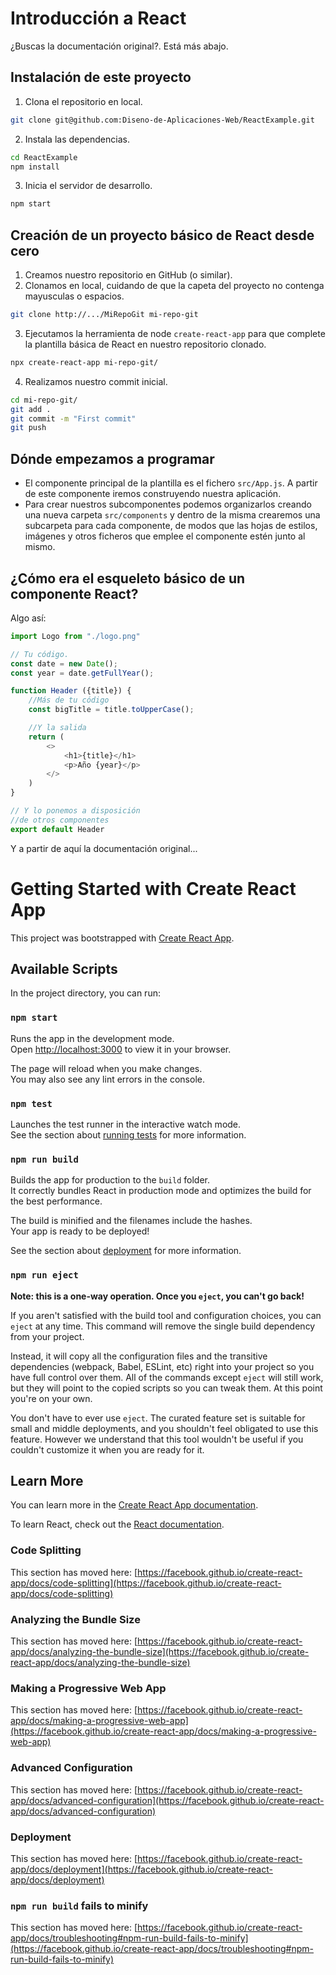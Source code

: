 # Introducción a React
 ¿Buscas la documentación original?. Está más abajo.

## Instalación de este proyecto

1. Clona el repositorio en local.
```bash
git clone git@github.com:Diseno-de-Aplicaciones-Web/ReactExample.git
```
2. Instala las dependencias.
```bash
cd ReactExample
npm install
```
3. Inicia el servidor de desarrollo.
```bash
npm start
```
## Creación de un proyecto básico de React desde cero

1. Creamos nuestro repositorio en GitHub (o similar).
2. Clonamos en local, cuidando de que la capeta del proyecto no contenga mayusculas o espacios.
```bash
git clone http://.../MiRepoGit mi-repo-git
```
3. Ejecutamos la herramienta de node `create-react-app` para que complete la plantilla básica de React en nuestro repositorio clonado.
```bash
npx create-react-app mi-repo-git/
```
4. Realizamos nuestro commit inicial.
```bash
cd mi-repo-git/
git add .
git commit -m "First commit"
git push
```

## Dónde empezamos a programar
* El componente principal de la plantilla es el fichero `src/App.js`. A partir de este componente iremos construyendo nuestra aplicación.
* Para crear nuestros subcomponentes podemos organizarlos creando una nueva carpeta `src/components` y dentro de la misma crearemos una subcarpeta para cada componente, de modos que las hojas de estilos, imágenes y otros ficheros que emplee el componente estén junto al mismo.

## ¿Cómo era el esqueleto básico de un componente React?
Algo así:
```js
import Logo from "./logo.png"

// Tu código.
const date = new Date();
const year = date.getFullYear();

function Header ({title}) {
    //Más de tu código
    const bigTitle = title.toUpperCase();

    //Y la salida
    return (
        <>
            <h1>{title}</h1>
            <p>Año {year}</p>
        </>
    )
}

// Y lo ponemos a disposición
//de otros componentes
export default Header
```

Y a partir de aquí la documentación original...

# Getting Started with Create React App

This project was bootstrapped with [Create React App](https://github.com/facebook/create-react-app).

## Available Scripts

In the project directory, you can run:

### `npm start`

Runs the app in the development mode.\
Open [http://localhost:3000](http://localhost:3000) to view it in your browser.

The page will reload when you make changes.\
You may also see any lint errors in the console.

### `npm test`

Launches the test runner in the interactive watch mode.\
See the section about [running tests](https://facebook.github.io/create-react-app/docs/running-tests) for more information.

### `npm run build`

Builds the app for production to the `build` folder.\
It correctly bundles React in production mode and optimizes the build for the best performance.

The build is minified and the filenames include the hashes.\
Your app is ready to be deployed!

See the section about [deployment](https://facebook.github.io/create-react-app/docs/deployment) for more information.

### `npm run eject`

**Note: this is a one-way operation. Once you `eject`, you can't go back!**

If you aren't satisfied with the build tool and configuration choices, you can `eject` at any time. This command will remove the single build dependency from your project.

Instead, it will copy all the configuration files and the transitive dependencies (webpack, Babel, ESLint, etc) right into your project so you have full control over them. All of the commands except `eject` will still work, but they will point to the copied scripts so you can tweak them. At this point you're on your own.

You don't have to ever use `eject`. The curated feature set is suitable for small and middle deployments, and you shouldn't feel obligated to use this feature. However we understand that this tool wouldn't be useful if you couldn't customize it when you are ready for it.

## Learn More

You can learn more in the [Create React App documentation](https://facebook.github.io/create-react-app/docs/getting-started).

To learn React, check out the [React documentation](https://reactjs.org/).

### Code Splitting

This section has moved here: [https://facebook.github.io/create-react-app/docs/code-splitting](https://facebook.github.io/create-react-app/docs/code-splitting)

### Analyzing the Bundle Size

This section has moved here: [https://facebook.github.io/create-react-app/docs/analyzing-the-bundle-size](https://facebook.github.io/create-react-app/docs/analyzing-the-bundle-size)

### Making a Progressive Web App

This section has moved here: [https://facebook.github.io/create-react-app/docs/making-a-progressive-web-app](https://facebook.github.io/create-react-app/docs/making-a-progressive-web-app)

### Advanced Configuration

This section has moved here: [https://facebook.github.io/create-react-app/docs/advanced-configuration](https://facebook.github.io/create-react-app/docs/advanced-configuration)

### Deployment

This section has moved here: [https://facebook.github.io/create-react-app/docs/deployment](https://facebook.github.io/create-react-app/docs/deployment)

### `npm run build` fails to minify

This section has moved here: [https://facebook.github.io/create-react-app/docs/troubleshooting#npm-run-build-fails-to-minify](https://facebook.github.io/create-react-app/docs/troubleshooting#npm-run-build-fails-to-minify)
